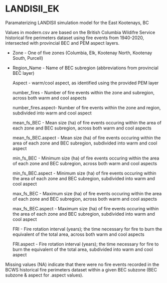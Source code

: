 # LANDISII_EK
Paramaterizing LANDISII simulation model for the East Kootenays, BC

Values in modern.csv are based on the British Columbia Wildifre Service historical fire perimeters dataset using fire events from 1940-2020, intersected with provincial BEC and PEM aspect layers. 

- Zone - One of five zones (Columbia, Elk, Kootenay North, Kootenay South, Purcell)

- Region_Name - Name of BEC subregion (abbreviations from provincial BEC layer)

	Aspect - warm/cool aspect, as identified using the provided PEM layer

	number_fires - Number of fire events within the zone and subregion, across both warm and cool aspects

	number_fires.aspect- Number of fire events within the zone and region, subdivided into warm and cool aspect

	mean_fs_BEC - Mean size (ha) of fire events occuring within the area of each zone and BEC subregion, across both warm and cool aspects

	mean_fs_BEC.aspect - Mean size (ha) of fire events occuring within the area of each zone and BEC subregion, subdivided into warm and cool aspect

	min_fs_BEC - Minimum size (ha) of fire events occuring within the area of each zone and BEC subregion, across both warm and cool aspects

	min_fs_BEC.aspect - Minimum size (ha) of fire events occuring within the area of each zone and BEC subregion, subdivided into warm and cool aspect

	max_fs_BEC - Maximum size (ha) of fire events occuring  within the area of each zone and BEC subregion, across both warm and cool aspects

	max_fs_BEC.aspect - Maximum size (ha) of fire events occuring within the area of each zone and BEC subregion, subdivided into warm and cool aspect

	FRI - Fire rotation interval (years); the time necessary for fire to burn the equivalent of the total area, across both warm and cool aspects

	FRI.aspect - Fire rotation interval (years); the time necessary for fire to burn the equivalent of the total area, subdivided into warm and cool aspect


Missing values (NA) indicate that there were no fire events recorded in the BCWS historical fire perimeters dataset within a given BEC subzone (BEC subzone & aspect for .aspect values).
